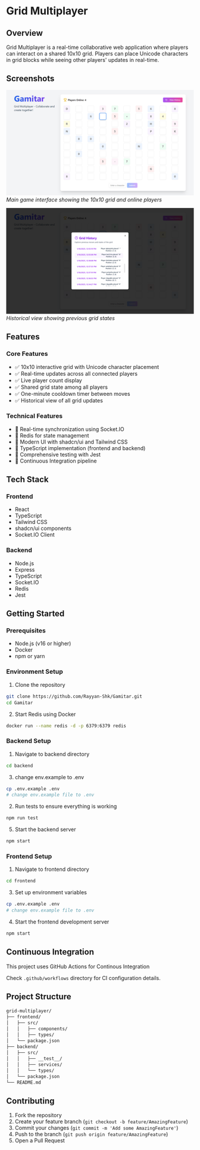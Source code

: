 # Grid Multiplayer

## Overview

Grid Multiplayer is a real-time collaborative web application where players can interact on a shared 10x10 grid. Players can place Unicode characters in grid blocks while seeing other players' updates in real-time.

## Screenshots

![Grid Multiplayer Screenshot 1](/frontend/public/Main.png)
*Main game interface showing the 10x10 grid and online players*

![Grid Multiplayer Screenshot 2](/frontend/public/History.png)
*Historical view showing previous grid states*

## Features

### Core Features
- ✅ 10x10 interactive grid with Unicode character placement
- ✅ Real-time updates across all connected players
- ✅ Live player count display
- ✅ Shared grid state among all players
- ✅ One-minute cooldown timer between moves
- ✅ Historical view of all grid updates

### Technical Features
- 🔄 Real-time synchronization using Socket.IO
- 💾 Redis for state management
- 🎨 Modern UI with shadcn/ui and Tailwind CSS
- 📝 TypeScript implementation (frontend and backend)
- 🧪 Comprehensive testing with Jest
- 🔄 Continuous Integration pipeline

## Tech Stack

### Frontend
- React
- TypeScript
- Tailwind CSS
- shadcn/ui components
- Socket.IO Client

### Backend
- Node.js
- Express
- TypeScript
- Socket.IO
- Redis
- Jest

## Getting Started

### Prerequisites
- Node.js (v16 or higher)
- Docker
- npm or yarn

### Environment Setup

1. Clone the repository
```bash
git clone https://github.com/Rayyan-Shk/Gamitar.git
cd Gamitar
```

2. Start Redis using Docker
```bash
docker run --name redis -d -p 6379:6379 redis
```

### Backend Setup

1. Navigate to backend directory
```bash
cd backend
```

3. change env.example to .env
```bash
cp .env.example .env
# change env.example file to .env
```

2. Run tests to ensure everything is working
```bash
npm run test
```

5. Start the backend server
```bash
npm start
```

### Frontend Setup

1. Navigate to frontend directory
```bash
cd frontend
```

3. Set up environment variables
```bash
cp .env.example .env
# change env.example file to .env
```

4. Start the frontend development server
```bash
npm start
```

## Continuous Integration

This project uses GitHub Actions for Continous Integration

Check `.github/workflows` directory for CI configuration details.

## Project Structure

```
grid-multiplayer/
├── frontend/
│   ├── src/
│   │   ├── components/
│   │   ├── types/
│   └── package.json
├── backend/
│   ├── src/
│   │   ├── __test__/
│   │   ├── services/
│   │   └── types/
│   └── package.json
└── README.md
```

## Contributing

1. Fork the repository
2. Create your feature branch (`git checkout -b feature/AmazingFeature`)
3. Commit your changes (`git commit -m 'Add some AmazingFeature'`)
4. Push to the branch (`git push origin feature/AmazingFeature`)
5. Open a Pull Request
